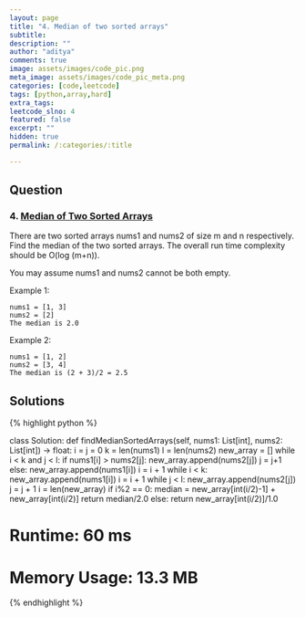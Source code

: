 ```yaml
---
layout: page
title: "4. Median of two sorted arrays"
subtitle: 
description: ""
author: "aditya"
comments: true
image: assets/images/code_pic.png
meta_image: assets/images/code_pic_meta.png
categories: [code,leetcode]
tags: [python,array,hard]
extra_tags: 
leetcode_slno: 4
featured: false
excerpt: ""
hidden: true
permalink: /:categories/:title

---
```


## Question

### 4. [Median of Two Sorted Arrays](https://leetcode.com/problems/median-of-two-sorted-arrays/)

There are two sorted arrays nums1 and nums2 of size m and n respectively.
Find the median of the two sorted arrays. The overall run time complexity should be O(log (m+n)).

You may assume nums1 and nums2 cannot be both empty.

Example 1:

```
nums1 = [1, 3]
nums2 = [2]
The median is 2.0
```

Example 2:

```
nums1 = [1, 2]
nums2 = [3, 4]
The median is (2 + 3)/2 = 2.5
```

## Solutions

{% highlight python %}

class Solution:
    def findMedianSortedArrays(self, nums1: List[int], nums2: List[int]) -> float:
        i = j = 0
        k = len(nums1)
        l = len(nums2)
        new_array = []
        while i < k and j < l:
            if nums1[i] > nums2[j]:
                new_array.append(nums2[j])
                j = j+1
            else:
                new_array.append(nums1[i])
                i = i + 1
        while i < k:
            new_array.append(nums1[i])
            i = i + 1
        while j < l:
            new_array.append(nums2[j])
            j = j + 1
        i = len(new_array)
        if i%2 == 0:
            median = new_array[int(i/2)-1] + new_array[int(i/2)]
            return median/2.0
        else:
            return new_array[int(i/2)]/1.0

# Runtime: 60 ms
# Memory Usage: 13.3 MB

{% endhighlight %}

<!--
<script src="http://gist-it.appspot.com/github/ramanaditya/buzzet/blob/master/ocr/manage.py?slice=0:10&footer=minimal" ></script>

-->